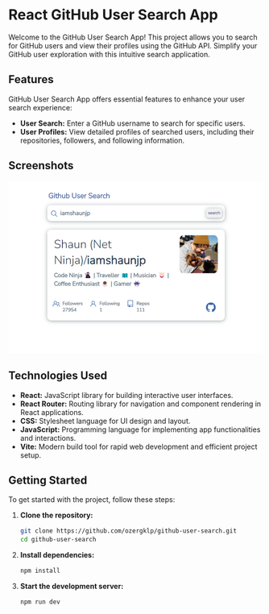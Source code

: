 # React GitHub User Search App 

Welcome to the GitHub User Search App! This project allows you to search for GitHub users and view their profiles using the GitHub API. Simplify your GitHub user exploration with this intuitive search application.

## Features

GitHub User Search App offers essential features to enhance your user search experience:

- **User Search:** Enter a GitHub username to search for specific users.
- **User Profiles:** View detailed profiles of searched users, including their repositories, followers, and following information.

## Screenshots

![an example](./images/github.png)

## Technologies Used

- **React:** JavaScript library for building interactive user interfaces.
- **React Router:** Routing library for navigation and component rendering in React applications.
- **CSS:** Stylesheet language for UI design and layout.
- **JavaScript:** Programming language for implementing app functionalities and interactions.
- **Vite:** Modern build tool for rapid web development and efficient project setup.

## Getting Started

To get started with the project, follow these steps:

1. **Clone the repository:**

   ```sh
   git clone https://github.com/ozergklp/github-user-search.git
   cd github-user-search
2. **Install dependencies:**

   ```sh
   npm install
3. **Start the development server:**

   ```sh
   npm run dev
